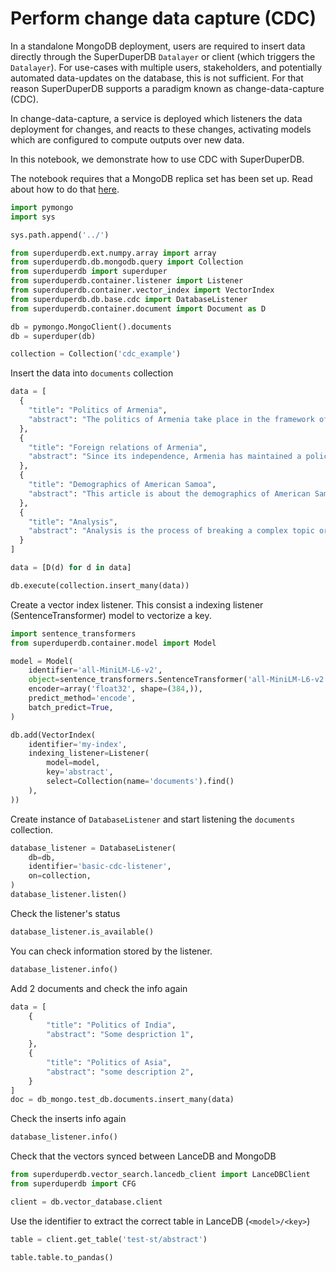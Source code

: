# Perform change data capture (CDC)

In a standalone MongoDB deployment, users are required to insert data directly through the 
SuperDuperDB `Datalayer` or client (which triggers the `Datalayer`). For use-cases 
with multiple users, stakeholders, and potentially automated data-updates on the database,
this is not sufficient. For that reason SuperDuperDB supports a paradigm known as 
change-data-capture (CDC). 

In change-data-capture, a service is deployed which listeners the data deployment for changes, and 
reacts to these changes, activating models which are configured to compute outputs over new data.

In this notebook, we demonstrate how to use CDC with SuperDuperDB.

The notebook requires that a MongoDB replica set has been set up. Read about how to do that [here](replicasetup).


```python
import pymongo
import sys

sys.path.append('../')

from superduperdb.ext.numpy.array import array
from superduperdb.db.mongodb.query import Collection
from superduperdb import superduper
from superduperdb.container.listener import Listener
from superduperdb.container.vector_index import VectorIndex
from superduperdb.db.base.cdc import DatabaseListener
from superduperdb.container.document import Document as D
```


```python
db = pymongo.MongoClient().documents
db = superduper(db)

collection = Collection('cdc_example')
```

Insert the data into `documents` collection


```python
data = [
  {
    "title": "Politics of Armenia",
    "abstract": "The politics of Armenia take place in the framework of the parliamentary representative democratic republic of Armenia, whereby the President of Armenia is the head of state and the Prime Minister of Armenia the head of government, and of a multi-party system. Executive power is exercised by the President and the Government."
  },
  {
    "title": "Foreign relations of Armenia",
    "abstract": "Since its independence, Armenia has maintained a policy of complementarism by trying to have positive and friendly relations with Iran, Russia, and the West, including the United States and the European Union.– \"Armenian Foreign Policy Between Russia, Iran And U."
  },
  {
    "title": "Demographics of American Samoa",
    "abstract": "This article is about the demographics of American Samoa, including population density, ethnicity, education level, health of the populace, economic status, religious affiliations and other aspects of the population. American Samoa is an unincorporated territory of the United States located in the South Pacific Ocean."
  },
  {
    "title": "Analysis",
    "abstract": "Analysis is the process of breaking a complex topic or substance into smaller parts in order to gain a better understanding of it. The technique has been applied in the study of mathematics and logic since before Aristotle (384–322 B."
  }
]

data = [D(d) for d in data]

db.execute(collection.insert_many(data))
```

Create a vector index listener.
This consist a indexing listener (SentenceTransformer) model to vectorize a key.


```python
import sentence_transformers 
from superduperdb.container.model import Model

model = Model(
    identifier='all-MiniLM-L6-v2',
    object=sentence_transformers.SentenceTransformer('all-MiniLM-L6-v2'),
    encoder=array('float32', shape=(384,)),
    predict_method='encode',
    batch_predict=True,
)

db.add(VectorIndex(
    identifier='my-index',
    indexing_listener=Listener(
        model=model,
        key='abstract',
        select=Collection(name='documents').find()
    ),
))
```

Create instance of `DatabaseListener` and start listening the `documents` collection.


```python
database_listener = DatabaseListener(
    db=db,
    identifier='basic-cdc-listener',
    on=collection,
)
database_listener.listen()
```

Check the listener's status


```python
database_listener.is_available()
```

You can check information stored by the listener.


```python
database_listener.info()
```

Add 2 documents and check the info again


```python
data = [
    {
        "title": "Politics of India",
        "abstract": "Some despriction 1",
    }, 
    {
        "title": "Politics of Asia",
        "abstract": "some description 2",
    }
]
doc = db_mongo.test_db.documents.insert_many(data)
```

Check the inserts info again


```python
database_listener.info()
```

Check that the vectors synced between LanceDB and MongoDB


```python
from superduperdb.vector_search.lancedb_client import LanceDBClient
from superduperdb import CFG
```


```python
client = db.vector_database.client
```

Use the identifier to extract the correct table in LanceDB (`<model>/<key>`)


```python
table = client.get_table('test-st/abstract')
```


```python
table.table.to_pandas()
```
